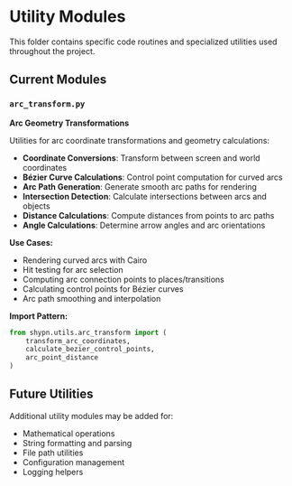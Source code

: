 # Utility Modules

This folder contains specific code routines and specialized utilities used throughout the project.

## Current Modules

### `arc_transform.py`
**Arc Geometry Transformations**

Utilities for arc coordinate transformations and geometry calculations:

- **Coordinate Conversions**: Transform between screen and world coordinates
- **Bézier Curve Calculations**: Control point computation for curved arcs
- **Arc Path Generation**: Generate smooth arc paths for rendering
- **Intersection Detection**: Calculate intersections between arcs and objects
- **Distance Calculations**: Compute distances from points to arc paths
- **Angle Calculations**: Determine arrow angles and arc orientations

**Use Cases:**
- Rendering curved arcs with Cairo
- Hit testing for arc selection
- Computing arc connection points to places/transitions
- Calculating control points for Bézier curves
- Arc path smoothing and interpolation

**Import Pattern:**
```python
from shypn.utils.arc_transform import (
    transform_arc_coordinates,
    calculate_bezier_control_points,
    arc_point_distance
)
```

## Future Utilities

Additional utility modules may be added for:
- Mathematical operations
- String formatting and parsing
- File path utilities
- Configuration management
- Logging helpers